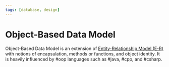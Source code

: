 ```yaml
---
tags: [database, design]
---
```


# Object-Based Data Model

Object-Based Data Model is an extension of [Entity-Relationship Model (E-R)](202302101334.md)
with notions of encapsulation, methods or functions, and object identity. It is
heavily influenced by #oop languages such as #java, #cpp, and #csharp.

